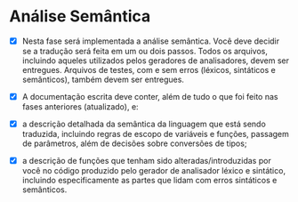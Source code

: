 # Análise Semântica

 - [X] Nesta fase será implementada a análise semântica. Você deve decidir se a tradução será feita em um ou dois passos. Todos os arquivos, incluindo aqueles utilizados pelos geradores de analisadores, devem ser entregues. Arquivos de testes, com e sem erros (léxicos, sintáticos e semânticos), também devem ser entregues.

 - [X] A documentação escrita deve conter, além de tudo o que foi feito nas fases anteriores (atualizado), e:

 - [X] a descrição detalhada da semântica da linguagem que está sendo traduzida, incluindo regras de escopo de variáveis e funções, passagem de parâmetros, além de decisões sobre conversões de tipos;
 - [X] a descrição de funções que tenham sido alteradas/introduzidas por você no código produzido pelo gerador de analisador léxico e sintático, incluindo especificamente as partes que lidam com erros sintáticos e semânticos.
